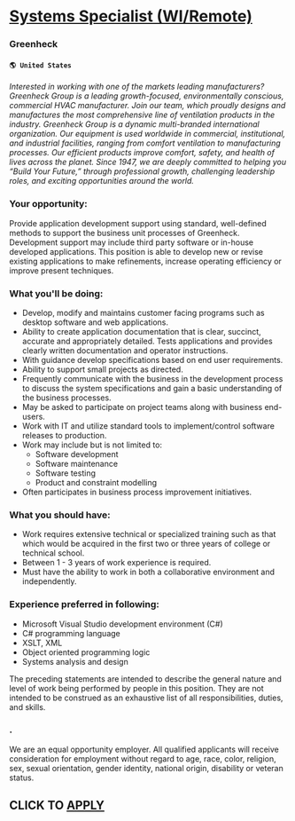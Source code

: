 # [Systems Specialist (WI/Remote)](https://www.remotewlb.com/apply/systems-specialist-wi-remote)  
### Greenheck  
#### `🌎 United States`  

_Interested in working with one of the markets leading manufacturers? Greenheck Group is a leading growth-focused, environmentally conscious, commercial HVAC manufacturer. Join our team, which proudly designs and manufactures the most comprehensive line of ventilation products in the industry. Greenheck Group is a dynamic multi-branded international organization. Our equipment is used worldwide in commercial, institutional, and industrial facilities, ranging from comfort ventilation to manufacturing processes. Our efficient products improve comfort, safety, and health of lives across the planet. Since 1947, we are deeply committed to helping you “Build Your Future,” through professional growth, challenging leadership roles, and exciting opportunities around the world._

### Your opportunity:

Provide application development support using standard, well-defined methods to support the business unit processes of Greenheck. Development support may include third party software or in-house developed applications. This position is able to develop new or revise existing applications to make refinements, increase operating efficiency or improve present techniques.

### What you'll be doing:

  * Develop, modify and maintains customer facing programs such as desktop software and web applications.
  * Ability to create application documentation that is clear, succinct, accurate and appropriately detailed. Tests applications and provides clearly written documentation and operator instructions.
  * With guidance develop specifications based on end user requirements.
  * Ability to support small projects as directed.
  * Frequently communicate with the business in the development process to discuss the system specifications and gain a basic understanding of the business processes.
  * May be asked to participate on project teams along with business end-users.
  * Work with IT and utilize standard tools to implement/control software releases to production.
  * Work may include but is not limited to: 
    * Software development
    * Software maintenance
    * Software testing 
    * Product and constraint modelling
  * Often participates in business process improvement initiatives. 

### What you should have:

  * Work requires extensive technical or specialized training such as that which would be acquired in the first two or three years of college or technical school.
  * Between 1 - 3 years of work experience is required.
  * Must have the ability to work in both a collaborative environment and independently.

### Experience preferred in following:

  * Microsoft Visual Studio development environment (C#)
  * C# programming language
  * XSLT, XML
  * Object oriented programming logic
  * Systems analysis and design

The preceding statements are intended to describe the general nature and level of work being performed by people in this position. They are not intended to be construed as an exhaustive list of all responsibilities, duties, and skills.

### .

We are an equal opportunity employer. All qualified applicants will receive consideration for employment without regard to age, race, color, religion, sex, sexual orientation, gender identity, national origin, disability or veteran status.

  
## CLICK TO [APPLY](https://www.remotewlb.com/apply/systems-specialist-wi-remote)

